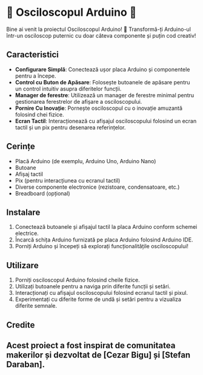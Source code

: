 # 🌟 Osciloscopul Arduino 🌟

Bine ai venit la proiectul Osciloscopul Arduino! 🚀 Transformă-ți Arduino-ul într-un osciloscop puternic cu doar câteva componente și puțin cod creativ!

## Caracteristici
- **Configurare Simplă**: Conectează ușor placa Arduino și componentele pentru a începe.
- **Control cu Buton de Apăsare**: Folosește butoanele de apăsare pentru un control intuitiv asupra diferitelor funcții.
- **Manager de ferestre**: Utilizează un manager de ferestre minimal pentru gestionarea ferestrelor de afișare a osciloscopului.
- **Pornire Cu Inovație**: Pornește osciloscopul cu o inovație amuzantă folosind chei fizice.
- **Ecran Tactil**: Interacționează cu afișajul osciloscopului folosind un ecran tactil și un pix pentru desenarea referințelor.

## Cerințe
- Placă Arduino (de exemplu, Arduino Uno, Arduino Nano)
- Butoane 
- Afișaj tactil
- Pix (pentru interacțiunea cu ecranul tactil)
- Diverse componente electronice (rezistoare, condensatoare, etc.)
- Breadboard (opțional)

## Instalare
1. Conectează butoanele și afișajul tactil la placa Arduino conform schemei electrice.
2. Încarcă schița Arduino furnizată pe placa Arduino folosind Arduino IDE.
3. Porniți Arduino și începeți să explorați funcționalitățile osciloscopului!

## Utilizare
1. Porniți osciloscopul Arduino folosind cheile fizice.
2. Utilizați butoanele pentru a naviga prin diferite funcții și setări.
3. Interacționați cu afișajul osciloscopului folosind ecranul tactil și pixul.
4. Experimentați cu diferite forme de undă și setări pentru a vizualiza diferite semnale.

## Credite
Acest proiect a fost inspirat de comunitatea makerilor și dezvoltat de [Cezar Bigu] și [Stefan Daraban].
---

